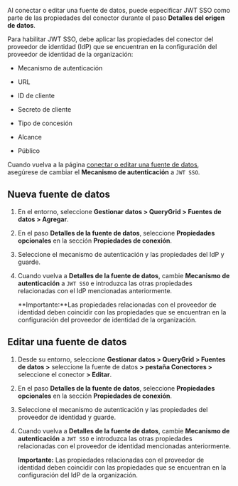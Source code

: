 Al conectar o editar una fuente de datos, puede especificar JWT SSO como parte de las propiedades del conector durante el paso **Detalles del origen de datos**.

Para habilitar JWT SSO, debe aplicar las propiedades del conector del proveedor de identidad (IdP) que se encuentran en la configuración del proveedor de identidad de la organización:

-   Mecanismo de autenticación

-   URL

-   ID de cliente

-   Secreto de cliente

-   Tipo de concesión

-   Alcance

-   Público

Cuando vuelva a la página [conectar o editar una fuente de datos](znp1640282079399.md), asegúrese de cambiar el **Mecanismo de autenticación** a `JWT SSO`.

Nueva fuente de datos
---------------------

1.  En el entorno, seleccione **Gestionar datos \> QueryGrid \> Fuentes de datos \> Agregar**.

2.  En el paso **Detalles de la fuente de datos**, seleccione **Propiedades opcionales** en la sección **Propiedades de conexión**.

3.  Seleccione el mecanismo de autenticación y las propiedades del IdP y guarde.

4.  Cuando vuelva a **Detalles de la fuente de datos**, cambie **Mecanismo de autenticación** a `JWT SSO` e introduzca las otras propiedades relacionadas con el IdP mencionadas anteriormente.

    **Importante:**Las propiedades relacionadas con el proveedor de identidad deben coincidir con las propiedades que se encuentran en la configuración del proveedor de identidad de la organización.

Editar una fuente de datos
--------------------------

1.  Desde su entorno, seleccione **Gestionar datos \> QueryGrid \> Fuentes de datos \>** seleccione la fuente de datos **\> pestaña Conectores \>** seleccione el conector **\> Editar**.

2.  En el paso **Detalles de la fuente de datos**, seleccione **Propiedades opcionales** en la sección **Propiedades de conexión**.

3.  Seleccione el mecanismo de autenticación y las propiedades del proveedor de identidad y guarde.

4.  Cuando vuelva a **Detalles de la fuente de datos**, cambie **Mecanismo de autenticación** a `JWT SSO` e introduzca las otras propiedades relacionadas con el proveedor de identidad mencionadas anteriormente.

    **Importante:** Las propiedades relacionadas con el proveedor de identidad deben coincidir con las propiedades que se encuentran en la configuración del IdP de la organización.
